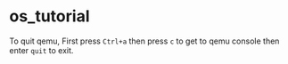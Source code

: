 # os_tutorial

To quit qemu,
First press `Ctrl+a` then press `c` to get to qemu console then enter `quit` to exit.
